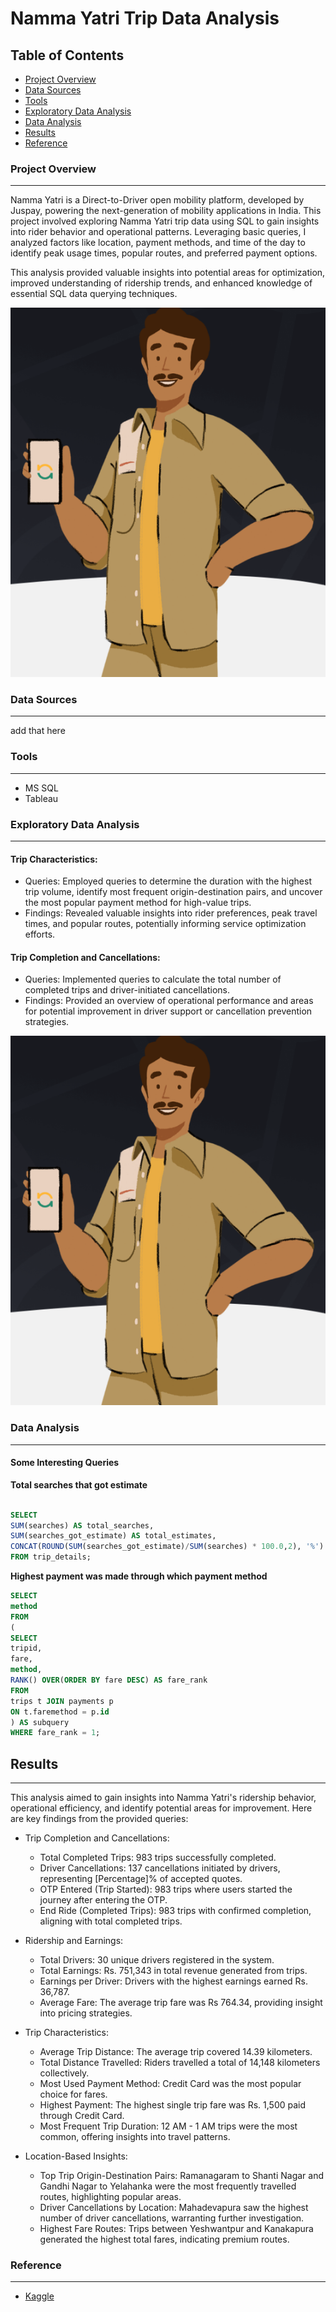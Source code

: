# Namma Yatri Trip Data Analysis

## Table of Contents

- [Project Overview](#project-overview)
- [Data Sources](#data-sources)
- [Tools](#tools)
- [Exploratory Data Analysis](#exploratory-data-analysis)
- [Data Analysis](#data-analysis)
- [Results](#results)
- [Reference](#reference)

### Project Overview
---

Namma Yatri is a Direct-to-Driver open mobility platform, developed by Juspay, powering the next-generation of mobility applications in India. This project involved exploring Namma Yatri trip data using SQL to gain insights into rider behavior and operational patterns. Leveraging basic queries, I analyzed factors like location, payment methods, and time of the day to identify peak usage times, popular routes, and preferred payment options.

This analysis provided valuable insights into potential areas for optimization, improved understanding of ridership trends, and enhanced knowledge of essential SQL data querying techniques.

![image](https://github.com/SoloMathew/namma_yatri/blob/main/ny_snip.png)

### Data Sources
---

add that here

### Tools
---

- MS SQL
- Tableau

### Exploratory Data Analysis
---

#### Trip Characteristics:
 - Queries: Employed queries to determine the duration with the highest trip volume, identify most frequent origin-destination pairs, and uncover the most popular payment method for high-value trips.
 - Findings: Revealed valuable insights into rider preferences, peak travel times, and popular routes, potentially informing service optimization efforts.

#### Trip Completion and Cancellations:
 - Queries: Implemented queries to calculate the total number of completed trips and driver-initiated cancellations.
 - Findings: Provided an overview of operational performance and areas for potential improvement in driver support or cancellation prevention strategies.

![image](https://github.com/SoloMathew/namma_yatri/blob/main/ny_snip.png)

### Data Analysis
---

#### Some Interesting Queries


**Total searches that got estimate**

```sql

SELECT 
SUM(searches) AS total_searches,
SUM(searches_got_estimate) AS total_estimates,
CONCAT(ROUND(SUM(searches_got_estimate)/SUM(searches) * 100.0,2), '%') AS percentage_of_searches_that_got_estimate
FROM trip_details;
```
**Highest payment was made through which payment method**

```sql
SELECT
method
FROM
(
SELECT
tripid,
fare,
method,
RANK() OVER(ORDER BY fare DESC) AS fare_rank
FROM
trips t JOIN payments p
ON t.faremethod = p.id
) AS subquery
WHERE fare_rank = 1;
```
## Results
---

This analysis aimed to gain insights into Namma Yatri's ridership behavior, operational efficiency, and identify potential areas for improvement. Here are key findings from the provided queries:

- Trip Completion and Cancellations:

  - Total Completed Trips: 983 trips successfully completed.
  - Driver Cancellations: 137 cancellations initiated by drivers, representing [Percentage]% of accepted quotes.
  - OTP Entered (Trip Started): 983 trips where users started the journey after entering the OTP.
  - End Ride (Completed Trips): 983 trips with confirmed completion, aligning with total completed trips.

- Ridership and Earnings:

  - Total Drivers: 30 unique drivers registered in the system.
  - Total Earnings: Rs. 751,343 in total revenue generated from trips.
  - Earnings per Driver: Drivers with the highest earnings earned Rs. 36,787.
  - Average Fare: The average trip fare was Rs 764.34, providing insight into pricing strategies.

- Trip Characteristics:

  - Average Trip Distance: The average trip covered 14.39 kilometers.
  - Total Distance Travelled: Riders travelled a total of 14,148 kilometers collectively.
  - Most Used Payment Method: Credit Card was the most popular choice for fares.
  - Highest Payment: The highest single trip fare was Rs. 1,500 paid through Credit Card.
  - Most Frequent Trip Duration: 12 AM - 1 AM trips were the most common, offering insights into travel patterns.

- Location-Based Insights:

  - Top Trip Origin-Destination Pairs: Ramanagaram to Shanti Nagar and Gandhi Nagar to Yelahanka were the most frequently travelled routes, highlighting popular areas.
  - Driver Cancellations by Location: Mahadevapura saw the highest number of driver cancellations, warranting further investigation.
  - Highest Fare Routes: Trips between Yeshwantpur and Kanakapura generated the highest total fares, indicating premium routes.

### Reference
---

- [Kaggle](https://www.kaggle.com/datasets/vikramamin/namma-yatri-tableau)
